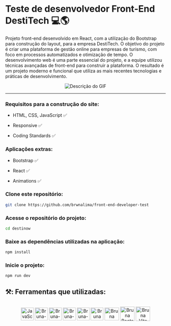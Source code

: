 # Teste de desenvolvedor Front-End DestiTech 💻🌎

<p>Projeto front-end desenvolvido em React, com a utilização do Bootstrap para construção do layout, para a empresa DestiTech. O objetivo do projeto é criar uma plataforma de gestão online para empresas de turismo, com foco em processos automatizados e otimização de tempo. O desenvolvimento web é uma parte essencial do projeto, e a equipe utilizou técnicas avançadas de front-end para construir a plataforma. O resultado é um projeto moderno e funcional que utiliza as mais recentes tecnologias e práticas de desenvolvimento.</p>


<p align="center">
    <img src="assets/gif.gif" alt="Descrição do GIF">
</p>

<hr>

### Requisitos para a construção do site:

* HTML, CSS, JavaScript ✅</p> 
* Responsive ✅</p>
* Coding Standards ✅</p>

### Aplicações extras:

* Bootstrap ✅</p> 
* React ✅</p>
* Animations ✅</p>

### Clone este repositório:

```bash 
git clone https://github.com/brwnalima/front-end-developer-test
```

### Acesse o repositório do projeto:

```bash 
cd destinow
```

### Baixe as dependências utilizadas na aplicação:

```bash 
npm install
```

### Inicie o projeto:

```bash 
npm run dev
```

## ⚒️: Ferramentas que utilizadas:

</div>


 <div style="display: inline_block" align = "center"><br>

  <img align="center" alt="JavaScript" height="40" width="40" src="https://cdn.jsdelivr.net/gh/devicons/devicon/icons/javascript/javascript-original.svg" />
  <img align="center" alt="Bruna-Git" height="40" width="40" src="https://git-scm.com/images/logos/downloads/Git-Icon-1788C.png" />
  <img align="center" alt="Bruna-HTML" height="40" width="40" src="https://cdn.jsdelivr.net/gh/devicons/devicon/icons/html5/html5-original.svg" />
  <img align="center" alt="Bruna-CSS" height="40" width="40" src="https://cdn.jsdelivr.net/gh/devicons/devicon/icons/css3/css3-original.svg"/>
  <img align="center" alt="Bruna-GitHub" height="40" width="40" src="https://cdn-icons-png.flaticon.com/512/25/25231.png" />
  <img align="center" alt="Bruna VsCode " height="40" width="40" src="https://cdn.icon-icons.com/icons2/2107/PNG/512/file_type_vscode_icon_130084.png" />
  <img align="center" alt="Bruna React " height="40" width="45" src="https://upload.wikimedia.org/wikipedia/commons/thumb/a/a7/React-icon.svg/2300px-React-icon.svg.png" />
  <img align="center" alt="Bruna Bootstrap" height="45" width="45" src="https://obscureproblemsandgotchas.com/wp-content/uploads/2018/06/bootstrap-stack-e1530246058846.png" />
  <img align="center" alt="Bruna Vite" height="45" width="45" src="https://cdn.worldvectorlogo.com/logos/vitejs.svg" />
            
</div>
